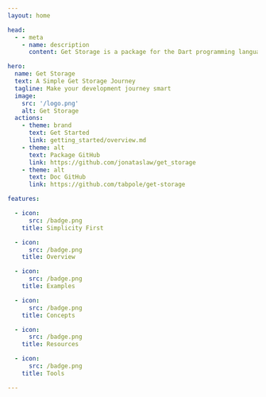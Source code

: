 ```yaml
---
layout: home

head:
  - - meta
    - name: description
      content: Get Storage is a package for the Dart programming language, which provides an easy-to-use and lightweight solution for storing key-value pairs persistently on disk. It is designed to be efficient and fast, even for large amounts of data.

hero:
  name: Get Storage
  text: A Simple Get Storage Journey
  tagline: Make your development journey smart
  image:
    src: '/logo.png'
    alt: Get Storage
  actions:
    - theme: brand
      text: Get Started
      link: getting_started/overview.md
    - theme: alt
      text: Package GitHub
      link: https://github.com/jonataslaw/get_storage
    - theme: alt
      text: Doc GitHub
      link: https://github.com/tabpole/get-storage

features:

  - icon: 
      src: /badge.png
    title: Simplicity First

  - icon:
      src: /badge.png
    title: Overview

  - icon: 
      src: /badge.png
    title: Examples

  - icon: 
      src: /badge.png
    title: Concepts

  - icon:
      src: /badge.png
    title: Resources

  - icon: 
      src: /badge.png
    title: Tools

---
```


<!-- <script setup>
import Sponsors from '@theme/components/Sponsors.vue'
</script>

<Sponsors /> -->